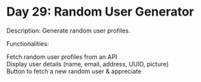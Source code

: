 # Day 29: Random User Generator
Description: Generate random user profiles.

Functionalities:

Fetch random user profiles from an API<br>
Display user details (name, email, address, UUID, picture)<br>
Button to fetch a new random user & appreciate
